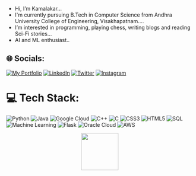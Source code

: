 - Hi, I’m Kamalakar...
- I'm currently pursuing B.Tech in Computer Science from Andhra University College of Engineering, Visakhapatnam....
- I’m interested in programming, playing chess, writing blogs and reading Sci-Fi stories...
- AI and ML enthusiast..

## 🌐 Socials:

[![My Portfolio](https://img.shields.io/badge/My%20Portfolio-brightgreen?style=plastic)](https://sgvkamalakar.github.io/)
[![LinkedIn](https://img.shields.io/badge/LinkedIn-%230077B5.svg?logo=linkedin&logoColor=white)](https://www.linkedin.com/in/kamalakar-satapathi-9a6556213/)
[![Twitter](https://img.shields.io/twitter/follow/YourTwitterHandle?style=social)](https://twitter.com/sgvkamalakar)
[![Instagram](https://img.shields.io/badge/Follow%20Me%20on%20Instagram-%23E4405F?style=social&logo=instagram)](https://www.instagram.com/its._.me._.kamalakar)




# 💻 Tech Stack:
![Python](https://img.shields.io/badge/python-3670A0?style=plastic&logo=python&logoColor=ffdd54) ![Java](https://img.shields.io/badge/Java-%23ED8B00.svg?style=plastic&logo=java&logoColor=white) ![Google Cloud](https://img.shields.io/badge/Google%20Cloud-%234285F4.svg?style=plastic&logo=google-cloud&logoColor=white) ![C++](https://img.shields.io/badge/C++-%2300599C.svg?style=plastic&logo=c%2B%2B&logoColor=white)
![C](https://img.shields.io/badge/c-%2300599C.svg?style=plastic&logo=c&logoColor=white)  ![CSS3](https://img.shields.io/badge/css3-%231572B6.svg?style=plastic&logo=css3&logoColor=white)  ![HTML5](https://img.shields.io/badge/html5-%23E34F26.svg?style=plastic&logo=html5&logoColor=white)  ![SQL](https://img.shields.io/badge/SQL-%2300758F.svg?style=plastic&logo=sqlite&logoColor=white) ![Machine Learning](https://img.shields.io/badge/Machine%20Learning-%23F7931E.svg?style=plastic&logo=python&logoColor=white) ![Flask](https://img.shields.io/badge/Flask-%23000.svg?style=plastic&logo=flask&logoColor=white) ![Oracle Cloud](https://img.shields.io/badge/Oracle%20Cloud-F80000?style=plastic&logo=oracle&logoColor=white) ![AWS](https://img.shields.io/badge/AWS-%23FF9900?style=plastic&logo=amazon-aws&logoColor=white)





 

<div id="header" align="center">
  <img src="https://media.giphy.com/media/M9gbBd9nbDrOTu1Mqx/giphy.gif" width="100"/>
</div>
